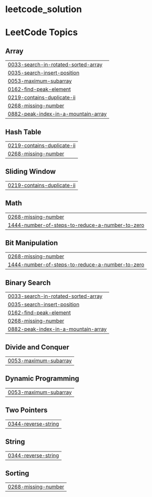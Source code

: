 # leetcode_solution

<!---LeetCode Topics Start-->
# LeetCode Topics
## Array
|  |
| ------- |
| [0033-search-in-rotated-sorted-array](https://github.com/chandansharma65914/leetcode_solution/tree/master/0033-search-in-rotated-sorted-array) |
| [0035-search-insert-position](https://github.com/chandansharma65914/leetcode_solution/tree/master/0035-search-insert-position) |
| [0053-maximum-subarray](https://github.com/chandansharma65914/leetcode_solution/tree/master/0053-maximum-subarray) |
| [0162-find-peak-element](https://github.com/chandansharma65914/leetcode_solution/tree/master/0162-find-peak-element) |
| [0219-contains-duplicate-ii](https://github.com/chandansharma65914/leetcode_solution/tree/master/0219-contains-duplicate-ii) |
| [0268-missing-number](https://github.com/chandansharma65914/leetcode_solution/tree/master/0268-missing-number) |
| [0882-peak-index-in-a-mountain-array](https://github.com/chandansharma65914/leetcode_solution/tree/master/0882-peak-index-in-a-mountain-array) |
## Hash Table
|  |
| ------- |
| [0219-contains-duplicate-ii](https://github.com/chandansharma65914/leetcode_solution/tree/master/0219-contains-duplicate-ii) |
| [0268-missing-number](https://github.com/chandansharma65914/leetcode_solution/tree/master/0268-missing-number) |
## Sliding Window
|  |
| ------- |
| [0219-contains-duplicate-ii](https://github.com/chandansharma65914/leetcode_solution/tree/master/0219-contains-duplicate-ii) |
## Math
|  |
| ------- |
| [0268-missing-number](https://github.com/chandansharma65914/leetcode_solution/tree/master/0268-missing-number) |
| [1444-number-of-steps-to-reduce-a-number-to-zero](https://github.com/chandansharma65914/leetcode_solution/tree/master/1444-number-of-steps-to-reduce-a-number-to-zero) |
## Bit Manipulation
|  |
| ------- |
| [0268-missing-number](https://github.com/chandansharma65914/leetcode_solution/tree/master/0268-missing-number) |
| [1444-number-of-steps-to-reduce-a-number-to-zero](https://github.com/chandansharma65914/leetcode_solution/tree/master/1444-number-of-steps-to-reduce-a-number-to-zero) |
## Binary Search
|  |
| ------- |
| [0033-search-in-rotated-sorted-array](https://github.com/chandansharma65914/leetcode_solution/tree/master/0033-search-in-rotated-sorted-array) |
| [0035-search-insert-position](https://github.com/chandansharma65914/leetcode_solution/tree/master/0035-search-insert-position) |
| [0162-find-peak-element](https://github.com/chandansharma65914/leetcode_solution/tree/master/0162-find-peak-element) |
| [0268-missing-number](https://github.com/chandansharma65914/leetcode_solution/tree/master/0268-missing-number) |
| [0882-peak-index-in-a-mountain-array](https://github.com/chandansharma65914/leetcode_solution/tree/master/0882-peak-index-in-a-mountain-array) |
## Divide and Conquer
|  |
| ------- |
| [0053-maximum-subarray](https://github.com/chandansharma65914/leetcode_solution/tree/master/0053-maximum-subarray) |
## Dynamic Programming
|  |
| ------- |
| [0053-maximum-subarray](https://github.com/chandansharma65914/leetcode_solution/tree/master/0053-maximum-subarray) |
## Two Pointers
|  |
| ------- |
| [0344-reverse-string](https://github.com/chandansharma65914/leetcode_solution/tree/master/0344-reverse-string) |
## String
|  |
| ------- |
| [0344-reverse-string](https://github.com/chandansharma65914/leetcode_solution/tree/master/0344-reverse-string) |
## Sorting
|  |
| ------- |
| [0268-missing-number](https://github.com/chandansharma65914/leetcode_solution/tree/master/0268-missing-number) |
<!---LeetCode Topics End-->